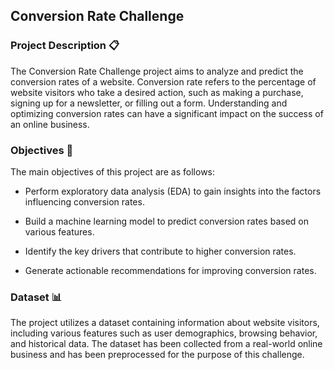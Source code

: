 ## Conversion Rate Challenge

### Project Description 📋
The Conversion Rate Challenge project aims to analyze and predict the conversion rates of a website. Conversion rate refers to the percentage of website visitors who take a desired action, such as making a purchase, signing up for a newsletter, or filling out a form. Understanding and optimizing conversion rates can have a significant impact on the success of an online business.

### Objectives 🎯
The main objectives of this project are as follows:

* Perform exploratory data analysis (EDA) to gain insights into the factors influencing conversion rates.

* Build a machine learning model to predict conversion rates based on various features.

* Identify the key drivers that contribute to higher conversion rates.

* Generate actionable recommendations for improving conversion rates.

### Dataset 📊
The project utilizes a dataset containing information about website visitors, including various features such as user demographics, browsing behavior, and historical data. The dataset has been collected from a real-world online business and has been preprocessed for the purpose of this challenge.
